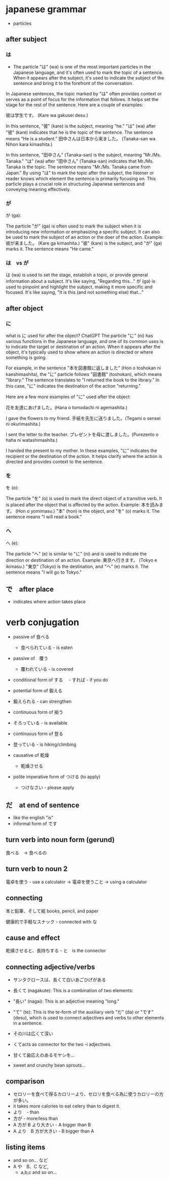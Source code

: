 # japanese grammar

- particles

## after subject

### は

- The particle "は" (wa) is one of the most important particles in the Japanese language, and it's often used to mark the topic of a sentence. When it appears after the subject, it's used to indicate the subject of the sentence and bring it to the forefront of the conversation.

In Japanese sentences, the topic marked by "は" often provides context or serves as a point of focus for the information that follows. It helps set the stage for the rest of the sentence. Here are a couple of examples:

彼は学生です。 (Kare wa gakusei desu.)

In this sentence, "彼" (kare) is the subject, meaning "he." "は" (wa) after "彼" (kare) indicates that he is the topic of the sentence. The sentence means "He is a student."
田中さんは日本から来ました。 (Tanaka-san wa Nihon kara kimashita.)

In this sentence, "田中さん" (Tanaka-san) is the subject, meaning "Mr./Ms. Tanaka." "は" (wa) after "田中さん" (Tanaka-san) indicates that Mr./Ms. Tanaka is the topic. The sentence means "Mr./Ms. Tanaka came from Japan."
By using "は" to mark the topic after the subject, the listener or reader knows which element the sentence is primarily focusing on. This particle plays a crucial role in structuring Japanese sentences and conveying meaning effectively.

### が

が (ga):

The particle "が" (ga) is often used to mark the subject when it is introducing new information or emphasizing a specific subject. It can also be used to mark the subject of an action or the doer of the action.
Example: 彼が来ました。 (Kare ga kimashita.)
"彼" (kare) is the subject, and "が" (ga) marks it. The sentence means "He came."

### は　vs が

は (wa) is used to set the stage, establish a topic, or provide general information about a subject. It's like saying, "Regarding this..."
が (ga) is used to pinpoint and highlight the subject, making it more specific and focused. It's like saying, "It is this (and not something else) that..."

## after object

### に

what is に used for after the object?
ChatGPT
The particle "に" (ni) has various functions in the Japanese language, and one of its common uses is to indicate the target or destination of an action. When it appears after the object, it's typically used to show where an action is directed or where something is going.

For example, in the sentence "本を図書館に返しました" (Hon o toshokan ni kaeshimashita), the "に" particle follows "図書館" (toshokan), which means "library." The sentence translates to "I returned the book to the library." In this case, "に" indicates the destination of the action "returning."

Here are a few more examples of "に" used after the object:

花を友達にあげました。(Hana o tomodachi ni agemashita.)

I gave the flowers to my friend.
手紙を先生に送りました。(Tegami o sensei ni okurimashita.)

I sent the letter to the teacher.
プレゼントを母に渡しました。(Purezento o haha ni watashimashita.)

I handed the present to my mother.
In these examples, "に" indicates the recipient or the destination of the action. It helps clarify where the action is directed and provides context to the sentence.

### を

を (o):

The particle "を" (o) is used to mark the direct object of a transitive verb. It is placed after the object that is affected by the action.
Example: 本を読みます。 (Hon o yomimasu.)
"本" (hon) is the object, and "を" (o) marks it. The sentence means "I will read a book."

### へ

へ (e):

The particle "へ" (e) is similar to "に" (ni) and is used to indicate the direction or destination of an action.
Example: 東京へ行きます。 (Tokyo e ikimasu.)
"東京" (Tokyo) is the destination, and "へ" (e) marks it. The sentence means "I will go to Tokyo."

## で　after place

- indicates where action takes place


# verb conjugation

- passive of 食べる
  - 食べられている - is eaten

- passive of　覆う
  - 覆われている - is covered

- conditional form of する
　- すれば - if you do

- potential form of 鍛える
 - 鍛えられる - can strengthen

- continuous form of 揃う
 - そろっている - is available

- continuous form of 登る
 - 登っている - is hiking/climbing

- causative of 乾燥
  - 乾燥させる

 - polite imperative form of つける (to apply)
   - つけなさい - please apply
## だ　at end of sentence

- like the english "is"
- informal form of です

## turn verb into noun form (gerund)

食べる　-> 食べるの

## turn verb to noun 2

電卓を使う - use a calculator -> 電卓を使うこと -> using a calculator

## connecting

本と鉛筆、そして紙 books, pencil, and paper

健康的で手軽なスナック - connected with な

## cause and effect

乾燥させると、長持ちする - と　is the connector

## connecting adjective/verbs

- サンタクロースは、長くて白いあごひげがある
- 長くて (nagakute): This is a combination of two elements:
- "長い" (nagai): This is an adjective meaning "long."
- "て" (te): This is the te-form of the auxiliary verb "だ" (da) or "です" (desu), which is used to connect adjectives and verbs to other elements in a sentence.

- その川は広くて深い
- くてacts as connector for the two -i adjectives.

- 甘くて歯応えのあるモヤシを...
- sweet and crunchy bean sprouts...

## comparison

- セロリーを食べて得るカロリーより、セロリを食べる為に使うカロリーの方が多い。
- it takes more calories to eat celery than to digest it.
- より　- than
- 方が - more/less than
- A 方が B より大きい - A bigger than B
- A より　B 方が大きい - B bigger than A

## listing items

- and so on... など
- A や　B、C など,
  - a,b,c and so on...
